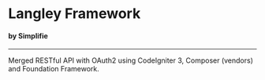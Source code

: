 # Langley Framework
#### by Simplifie
---------------------
Merged RESTful API with OAuth2 using CodeIgniter 3, Composer (vendors) and Foundation Framework.
